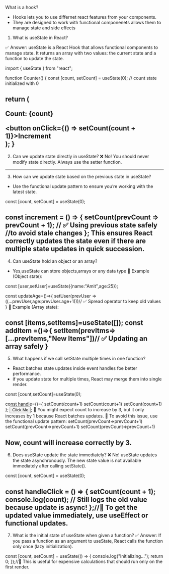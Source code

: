 What is a hook?
- Hooks lets you to use differnet react features from your components.
- They are designed to work with functional componenets allows them to manage state and side effects


1. What is useState in React?

✅ Answer:
useState is a React Hook that allows functional components to manage state. It returns an array with two values:
 the current state and a function to update the state.

import { useState } from "react";

function Counter() {
  const [count, setCount] = useState(0); // count state initialized with 0

  return (
    <div>
      <p>Count: {count}</p>
      <button onClick={() => setCount(count + 1)}>Increment</button>
    </div>
  );
}
--------------------------------------------------------------------------------------
2. Can we update state directly in useState?
❌ No! You should never modify state directly. Always use the setter function.
------------------------------------------------------------------------------------------
3. How can we update state based on the previous state in useState?

- Use the functional update pattern to ensure you’re working with the latest state.

const [count, setCount] = useState(0);

const increment = () => {
  setCount(prevCount => prevCount + 1); // ✅ Using previous state safely //to avoid stale changes
};
This ensures React correctly updates the state even if there are multiple state updates in quick succession.
------------------------------------------------------------------------------------------------------------------------
4. Can useState hold an object or an array?
- Yes,useState can store objects,arrays or any data type
📌 Example (Object state):

const [user,setUser]=useState({name:"Amit",age:25});

const updateAge=()=>{
    setUser(prevUser =>((...prevUser,age:prevUser.age+1)))// ✅ Spread operator to keep old values
}
📌 Example (Array state):

const [items,setItems]=useState([]);
const addItem =()=>{
    setItem(prevItms=>[...prevItems,"New Items"])// ✅ Updating an array safely
}
-----------------------------------------------------------------------------------------------------
5. What happens if we call setState multiple times in one function?
- React batches state updates inside event handles foe better performance.
- if you update state for multiple times, React may merge them into single render.

const [count,setCount]=useState(0);

const handle=()={
    setCount(count+1)
    setCount(count+1)
    setCount(count+1)
};
<button onClick={handleClick}>Click Me</button>;
🔹 You might expect count to increase by 3, but it only increases by 1 because React batches updates.
🔹 To avoid this issue, use the functional update pattern:
setCount(prevCount=>prevCount+1)
setCount(prevCount=>prevCount+1)
setCount(prevCount=>prevCount+1)

Now, count will increase correctly by 3.
---------------------------------------------------------------------------------------------------
6. Does useState update the state immediately?
❌ No! useState updates the state asynchronously. The new state value is not available immediately after calling setState().

const [count, setCount] = useState(0);

const handleClick = () => {
  setCount(count + 1);
  console.log(count); // Still logs the old value because update is async!
};//🔹 To get the updated value immediately, use useEffect or functional updates.
--------------------------------------------------------------------------------------------------
7. What is the initial state of useState when given a function?
✅ Answer:
If you pass a function as an argument to useState, React calls the function only once (lazy initialization).

const [count, setCount] = useState(() => {
  console.log("Initializing...");
  return 0;
});//🔹 This is useful for expensive calculations that should run only on the first render.



